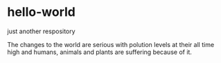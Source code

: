 # hello-world
just another respository

The changes to the world are serious with polution levels at their all time high and humans, animals and plants are suffering because of it.
